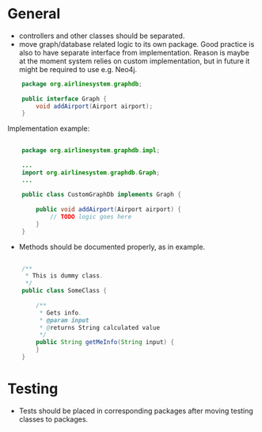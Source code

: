 # General

- controllers and other classes should be separated. 
- move graph/database related logic to its own package. Good practice is also to have separate interface from implementation.
Reason is maybe at the moment system relies on custom implementation, but in future it might be required to use e.g. Neo4j.

```java
	package org.airlinesystem.graphdb;
	
	public interface Graph {
		void addAirport(Airport airport);
	}
```

Implementation example:

```java
	
	package org.airlinesystem.graphdb.impl;
	
	...
	import org.airlinesystem.graphdb.Graph;
	...
	
	public class CustomGraphDb implements Graph {
	
		public void addAirport(Airport airport) {
			// TODO logic goes here
		}
	}
```

- Methods should be documented properly, as in example.

```java
	
	/**
	 * This is dummy class.
	 */
	public class SomeClass {
	
		/**
		 * Gets info.
		 * @param input 
		 * @returns String calculated value
		 */
		public String getMeInfo(String input) {
		}
	}
``` 


# Testing

- Tests should be placed in corresponding packages after moving testing classes to packages.
